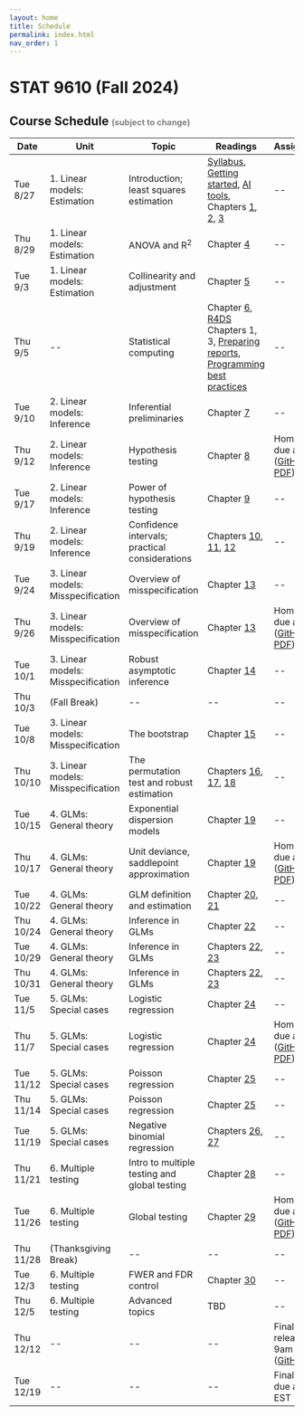 ```yaml
---
layout: home
title: Schedule
permalink: index.html
nav_order: 1
---
```


# STAT 9610 (Fall 2024)

## Course Schedule <span style="font-size: 70%; color: gray;">(subject to change)</span>

| Date | Unit | Topic | Readings | Assignments |
|------|------|-------|----------|-------------|
| Tue 8/27 | 1. Linear models: Estimation | Introduction; least squares estimation | [Syllabus](https://apps.wharton.upenn.edu/syllabi/202430/STAT9610001/), [Getting started](https://katsevich-teaching.github.io/stat-9610-fall-2024/assets/getting-started.pdf), [AI tools](https://katsevich-teaching.github.io/stat-9610-fall-2024/resources/ai/), Chapters [1](https://katsevich-teaching.github.io/stat-9610-notes/), [2](https://katsevich-teaching.github.io/stat-9610-notes/interpreting-linear-models.html), [3](https://katsevich-teaching.github.io/stat-9610-notes/least-squares-estimation.html) | -- |
| Thu 8/29 | 1. Linear models: Estimation | ANOVA and R<sup>2</sup> | Chapter [4](https://katsevich-teaching.github.io/stat-9610-notes/anova.html) | -- |
| Tue 9/3 | 1. Linear models: Estimation | Collinearity and adjustment | Chapter [5](https://katsevich-teaching.github.io/stat-9610-notes/collinearity.html) | -- |
| Thu 9/5 | -- | Statistical computing | Chapter [6](https://katsevich-teaching.github.io/stat-9610-notes/r-demo-part-1.html), [R4DS](https://r4ds.hadley.nz/) Chapters 1, 3, [Preparing reports](https://katsevich-teaching.github.io/stat-9610-fall-2024/assets/preparing-reports.pdf), [Programming best practices](https://katsevich-teaching.github.io/stat-9610-fall-2024/assets/best-programming-practices.pdf) | -- |
| Tue 9/10 | 2. Linear models: Inference | Inferential preliminaries | Chapter [7](https://katsevich-teaching.github.io/stat-9610-notes/building-blocks.html) | -- |
| Thu 9/12 | 2. Linear models: Inference | Hypothesis testing | Chapter [8](https://katsevich-teaching.github.io/stat-9610-notes/hypothesis-testing.html) | Homework 1 due at 10am ([GitHub](https://classroom.github.com/a/xjsuoAOV), [PDF](https://katsevich-teaching.github.io/stat-9610-fall-2024/assets/homework-1.pdf)) |
| Tue 9/17 | 2. Linear models: Inference | Power of hypothesis testing | Chapter [9](https://katsevich-teaching.github.io/stat-9610-notes/power.html) | -- |
| Thu 9/19 | 2. Linear models: Inference | Confidence intervals; practical considerations | Chapters [10](https://katsevich-teaching.github.io/stat-9610-notes/confidence-intervals.html), [11](https://katsevich-teaching.github.io/stat-9610-notes/practical-considerations.html), [12](https://katsevich-teaching.github.io/stat-9610-notes/r-demo-part-2.html) | -- |
| Tue 9/24 | 3. Linear models: Misspecification | Overview of misspecification | Chapter [13](https://katsevich-teaching.github.io/stat-9610-notes/misspecification-overview.html) | -- |
| Thu 9/26 | 3. Linear models: Misspecification | Overview of misspecification | Chapter [13](https://katsevich-teaching.github.io/stat-9610-notes/misspecification-overview.html) | Homework 2 due at 10am ([GitHub](https://classroom.github.com/a/ghi1ob0X), [PDF](https://katsevich-teaching.github.io/stat-9610-fall-2024/assets/homework-2.pdf)) |
| Tue 10/1 | 3. Linear models: Misspecification | Robust asymptotic inference | Chapter [14](https://katsevich-teaching.github.io/stat-9610-notes/asymptotic-methods.html) | -- |
| Thu 10/3 | (Fall Break) | -- | -- | -- |
| Tue 10/8 | 3. Linear models: Misspecification | The bootstrap | Chapter [15](https://katsevich-teaching.github.io/stat-9610-notes/asymptotic-methods.html) | -- |
| Thu 10/10 | 3. Linear models: Misspecification | The permutation test and robust estimation | Chapters [16](https://katsevich-teaching.github.io/stat-9610-notes/permutation-test.html), [17](https://katsevich-teaching.github.io/stat-9610-notes/robust-estimation.html), [18](https://katsevich-teaching.github.io/stat-9610-notes/r-demo-part-3.html) | -- |
| Tue 10/15 | 4. GLMs: General theory | Exponential dispersion models | Chapter [19](https://katsevich-teaching.github.io/stat-9610-notes/exponential-dispersion-models.html) | -- |
| Thu 10/17 | 4. GLMs: General theory | Unit deviance, saddlepoint approximation | Chapter [19](https://katsevich-teaching.github.io/stat-9610-notes/exponential-dispersion-models.html) | Homework 3 due at 10am ([GitHub](https://classroom.github.com/a/sW7K8A71), [PDF](https://katsevich-teaching.github.io/stat-9610-fall-2024/assets/homework-3.pdf)) |
| Tue 10/22 | 4. GLMs: General theory | GLM definition and estimation | Chapter [20](https://katsevich-teaching.github.io/stat-9610-notes/generalized-linear-models.html), [21](https://katsevich-teaching.github.io/stat-9610-notes/parameter-estimation.html) | -- |
| Thu 10/24 | 4. GLMs: General theory | Inference in GLMs | Chapter [22](https://katsevich-teaching.github.io/stat-9610-notes/glm-inference.html) | -- |
| Tue 10/29| 4. GLMs: General theory| Inference in GLMs| Chapters [22](https://katsevich-teaching.github.io/stat-9610-notes/glm-inference.html), [23](https://katsevich-teaching.github.io/stat-9610-notes/r-demo-part-4.html)| --|
| Thu 10/31| 4. GLMs: General theory| Inference in GLMs| Chapters [22](https://katsevich-teaching.github.io/stat-9610-notes/glm-inference.html), [23](https://katsevich-teaching.github.io/stat-9610-notes/r-demo-part-4.html)| --|
| Tue 11/5| 5. GLMs: Special cases| Logistic regression| Chapter [24](https://katsevich-teaching.github.io/stat-9610-notes/logistic-regression.html)| --|
| Thu 11/7| 5. GLMs: Special cases| Logistic regression| Chapter [24](https://katsevich-teaching.github.io/stat-9610-notes/logistic-regression.html)| Homework 4 due at 9pm ([GitHub](https://classroom.github.com/a/k11QeFjd), [PDF](https://katsevich-teaching.github.io/stat-9610-fall-2024/assets/homework-4.pdf))|
| Tue 11/12| 5. GLMs: Special cases| Poisson regression| Chapter [25](https://katsevich-teaching.github.io/stat-9610-notes/poisson-regression.html)| --|
| Thu 11/14| 5. GLMs: Special cases| Poisson regression| Chapter [25](https://katsevich-teaching.github.io/stat-9610-notes/poisson-regression.html)| --|
| Tue 11/19| 5. GLMs: Special cases| Negative binomial regression| Chapters [26](https://katsevich-teaching.github.io/stat-9610-notes/negative-binomial-regression.html), [27](https://katsevich-teaching.github.io/stat-9610-notes/r-demo-part-5.html)| --|
| Thu 11/21| 6. Multiple testing| Intro to multiple testing and global testing| Chapter [28](https://katsevich-teaching.github.io/stat-9610-notes/multiple-testing-intro.html)| -- |
| Tue 11/26| 6. Multiple testing| Global testing| Chapter [29](https://katsevich-teaching.github.io/stat-9610-notes/global-testing.html)| Homework 5 due at 9pm ([GitHub](https://classroom.github.com/a/Wh0ed-fP), [PDF](https://katsevich-teaching.github.io/stat-9610-fall-2024/assets/homework-5.pdf)) |
| Thu 11/28| (Thanksgiving Break)| --| --| --|
| Tue 12/3| 6. Multiple testing| FWER and FDR control| Chapter [30](https://katsevich-teaching.github.io/stat-9610-notes/multiple-testing-chapter.html)| --|
| Thu 12/5| 6. Multiple testing| Advanced topics | TBD | --|
| Thu 12/12 | -- | -- | -- | Final exam released at 9am EST ([GitHub](https://classroom.github.com/a/RUNj4wwJ)) | 
| Tue 12/19 | -- | -- | -- | Final exam due at 9pm EST |
